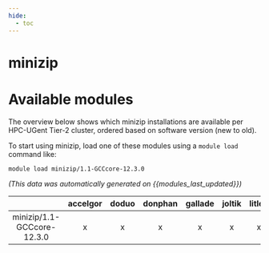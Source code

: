 ```yaml
---
hide:
  - toc
---
```


minizip
=======

# Available modules


The overview below shows which minizip installations are available per HPC-UGent Tier-2 cluster, ordered based on software version (new to old).

To start using minizip, load one of these modules using a `module load` command like:

```shell
module load minizip/1.1-GCCcore-12.3.0
```

*(This data was automatically generated on {{modules_last_updated}})*  

| |accelgor|doduo|donphan|gallade|joltik|litleo|shinx|
| :---: | :---: | :---: | :---: | :---: | :---: | :---: | :---: |
|minizip/1.1-GCCcore-12.3.0|x|x|x|x|x|x|x|
